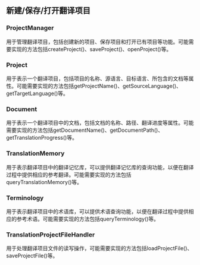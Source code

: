 ## 新建/保存/打开翻译项目

### ProjectManager

用于管理翻译项目，包括创建新的项目、保存项目和打开已有项目等功能。可能需要实现的方法包括createProject()、saveProject()、openProject()等。

### Project

用于表示一个翻译项目，包括项目的名称、源语言、目标语言、所包含的文档等属性。可能需要实现的方法包括getProjectName()、getSourceLanguage()、getTargetLanguage()等。

### Document

用于表示一个翻译项目中的文档，包括文档的名称、路径、翻译进度等属性。可能需要实现的方法包括getDocumentName()、getDocumentPath()、getTranslationProgress()等。

### TranslationMemory

用于表示翻译项目中的翻译记忆库，可以提供翻译记忆库的查询功能，以便在翻译过程中提供相应的参考翻译。可能需要实现的方法包括queryTranslationMemory()等。

### Terminology

用于表示翻译项目中的术语库，可以提供术语查询功能，以便在翻译过程中提供相应的参考术语。可能需要实现的方法包括queryTerminology()等。

### TranslationProjectFileHandler

用于处理翻译项目文件的读写操作，可能需要实现的方法包括loadProjectFile()、saveProjectFile()等。